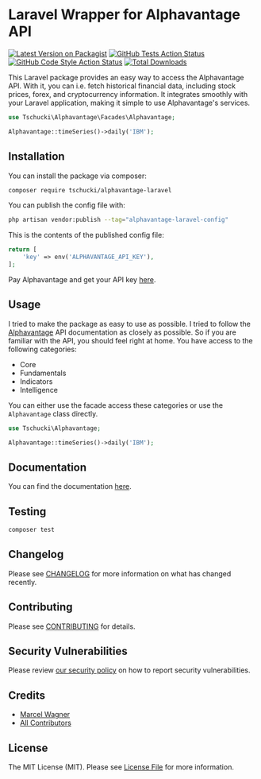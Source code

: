 # Laravel Wrapper for Alphavantage API

[![Latest Version on Packagist](https://img.shields.io/packagist/v/tschucki/alphavantage-laravel.svg?style=flat-square)](https://packagist.org/packages/tschucki/alphavantage-laravel)
[![GitHub Tests Action Status](https://img.shields.io/github/actions/workflow/status/tschucki/alphavantage-laravel/run-tests.yml?branch=main&label=tests&style=flat-square)](https://github.com/tschucki/alphavantage-laravel/actions?query=workflow%3Arun-tests+branch%3Amain)
[![GitHub Code Style Action Status](https://img.shields.io/github/actions/workflow/status/tschucki/alphavantage-laravel/fix-php-code-style-issues.yml?branch=main&label=code%20style&style=flat-square)](https://github.com/tschucki/alphavantage-laravel/actions?query=workflow%3A"Fix+PHP+code+style+issues"+branch%3Amain)
[![Total Downloads](https://img.shields.io/packagist/dt/tschucki/alphavantage-laravel.svg?style=flat-square)](https://packagist.org/packages/tschucki/alphavantage-laravel)

This Laravel package provides an easy way to access the Alphavantage API. With it, you can i.e. fetch historical financial data, including stock prices, forex, and cryptocurrency information. It integrates smoothly with your Laravel application, making it simple to use Alphavantage's services.

```php
use Tschucki\Alphavantage\Facades\Alphavantage;

Alphavantage::timeSeries()->daily('IBM');
```

## Installation

You can install the package via composer:

```bash
composer require tschucki/alphavantage-laravel
```

You can publish the config file with:

```bash
php artisan vendor:publish --tag="alphavantage-laravel-config"
```

This is the contents of the published config file:

```php
return [
    'key' => env('ALPHAVANTAGE_API_KEY'),
];
```
Pay Alphavantage and get your API key [here](https://www.alphavantage.co/support/#api-key).

## Usage

I tried to make the package as easy to use as possible. I tried to follow the [Alphavantage](https://www.alphavantage.co/documentation/) API documentation as closely as possible. So if you are familiar with the API, you should feel right at home.
You have access to the following categories:
- Core
- Fundamentals
- Indicators
- Intelligence

You can either use the facade access these categories or use the `Alphavantage` class directly.

```php
use Tschucki\Alphavantage;

Alphavantage::timeSeries()->daily('IBM');
```

## Documentation

You can find the documentation [here](https://alphavantage-api.marcelwagner.dev/deep-dive/indicators).

## Testing

```bash
composer test
```

## Changelog

Please see [CHANGELOG](CHANGELOG.md) for more information on what has changed recently.

## Contributing

Please see [CONTRIBUTING](CONTRIBUTING.md) for details.

## Security Vulnerabilities

Please review [our security policy](../../security/policy) on how to report security vulnerabilities.

## Credits

- [Marcel Wagner](https://github.com/Tschucki)
- [All Contributors](../../contributors)

## License

The MIT License (MIT). Please see [License File](LICENSE.md) for more information.
